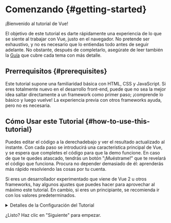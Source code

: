# Comenzando {#getting-started}

¡Bienvenido al tutorial de Vue!

El objetivo de este tutorial es darte rápidamente una experiencia de lo que se siente al trabajar con Vue, justo en el navegador. No pretende ser exhaustivo, y no es necesario que lo entiendas todo antes de seguir adelante. No obstante, después de completarlo, asegúrate de leer también la <a target="_blank" href="/guide/introduction.html">Guía</a> que cubre cada tema con más detalle.

## Prerrequisitos {#prerequisites}

Este tutorial supone una familiaridad básica con HTML, CSS y JavaScript. Si eres totalmente nuevo en el desarrollo front-end, puede que no sea la mejor idea saltar directamente a un framework como primer paso; ¡comprende lo básico y luego vuelve! La experiencia previa con otros frameworks ayuda, pero no es necesaria.

## Cómo Usar este Tutorial {#how-to-use-this-tutorial}

Puedes editar el código <span class="wide">a la derecha</span><span class="narrow">debajo</span> y ver el resultado actualizado al instante. Con cada paso se introducirá una característica principal de Vue, y se espera que completes el código para que la demo funcione. En caso de que te quedes atascado, tendrás un botón "¡Muéstrame!" que te revelará el código que funciona. Procura no depender demasiado de él: aprenderás más rápido resolviendo las cosas por tu cuenta.

Si eres un desarrollador experimentado que viene de Vue 2 u otros frameworks, hay algunos ajustes que puedes hacer para aprovechar al máximo este tutorial. En cambio, si eres un principiante, se recomienda ir con los valores predeterminados.

<details>
<summary>Detalles de la Configuración del Tutorial</summary>

- Vue ofrece dos estilos de API: Options API and Composition API. Este tutorial está diseñado para funcionar con ambos; puedes elegir tu estilo preferido usando los interruptores de **Preferencia de API** en la parte superior. <a target="_blank" href="/guide/introduction.html#tipos-de-api">Aprende más sobre los estilos de la API</a>.

- También puede cambiar entre el modo SFC o el modo HTML. En el primero se mostrarán ejemplos de código en formato <a target="_blank" href="/guide/introduction.html#componentes-de-un-solo-archivo-single-file-components">Componentes de un Solo Archivo</a> (SFC), que es el que la mayoría de los desarrolladores utilizan cuando usan Vue con un paso de compilación. El modo HTML muestra el uso sin un paso de construcción.

</details>

¿Listo? Haz clic en "Siguiente" para empezar.
